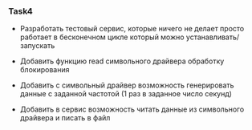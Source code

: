 ### Task4

- Разработать тестовый сервис, которые ничего не делает просто работает в бесконечном цикле который можно устанавливать/запускать

- Добавить функцию read символьного драйвера обработку блокирования

- Добавить с символьный драйвер возможность генерировать данные с заданной частотой (1 раз в заданное число секунд)

- Добавить в сервис возможность читать данные из символьного драйвера и писать в файл